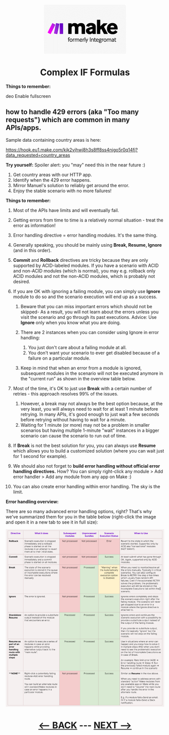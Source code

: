 <div align="center">

![Make](pic/make_logo.gif)

# Complex IF Formulas
</div>


__Things to remember:__

deo
Enable fullscreen

## how to handle 429 errors (aka "Too many requests") which are common in many APIs/apps.

Sample data containing country areas is here:

  https://hook.eu1.make.com/kjk2vjhwj8h3s8ff8ss4njgo5r0q14fj?data_requested=country_areas

__Try yourself:__
Spoiler alert: you "may" need this in the near future :)
1. Get country areas with our HTTP app.
2. Identify when the 429 error happens.
3. Mirror Manuel's solution to reliably get around the error.
4. Enjoy the stable scenario with no more failures!

   
__Things to remember:__

1. Most of the APIs have limits and will eventually fail.
2. Getting errors from time to time is a relatively normal situation - treat the error as information!
3. Error handling directive = error handling modules. It's the same thing.
4. Generally speaking, you should be mainly using __Break, Resume, Ignore__ (and in this order).
5. __Commit__ and __Rollback__ directives are tricky because they are only supported by ACID-labeled modules. If you have a scenario with ACID and non-ACID modules (which is normal), you may e.g. rollback only ACID modules and not the non-ACID modules, which is probably not desired.
6. If you are OK with ignoring a failing module, you can simply use __Ignore__ module to do so and the scenario execution will end up as a success.
   1. Beware that you can miss important errors which should not be skipped- As a result, you will not learn about the errors unless you visit the scenario and go through its past executions. Advice: Use __Ignore__ only when you know what you are doing.
   2. There are 2 instances when you can consider using Ignore in error handling:
      1. You just don't care about a failing module at all.
      2. You don't want your scenario to ever get disabled because of a failure on a particular module.

   3. Keep in mind that when an error from a module is ignored, subsequent modules in the scenario will not be executed anymore in the "current run" as shown in the overview table below.
      
7. Most of the time, it's OK to just use __Break__ with a certain number of retries - this approach resolves 99% of the issues.
   1. However, a break may not always be the best option because, at the very least, you will always need to wait for at least 1 minute before retrying. In many APIs, it's good enough to just wait a few seconds before retrying without having to wait for a minute.
   2. Waiting for 1 minute (or more) may not be a problem in smaller scenarios but having multiple 1-minute "wait" instances in a bigger scenario can cause the scenario to run out of time.
   
8. If __Break__ is not the best solution for you, you can always use __Resume__ which allows you to build a customized solution (where you can wait just for 1 second for example).
9. We should also not forget to __build error handling without official error handling directives.__ How? You can simply right-click any module > Add error handler > Add any module from any app on Make :)
10. You can also create error handling within error handling. The sky is the limit.


__Error handling overview:__

There are so many advanced error handling options, right? That's why we've summarized them for you in the table below (right-click the image and open it in a new tab to see it in full size):

![Error Handling overview](pic/l4errorhandlingoverview.png)


<div align="center">
  
# [<-- BACK](l4complexifformulas.md) --- [NEXT -->](l4.md)
</div>
